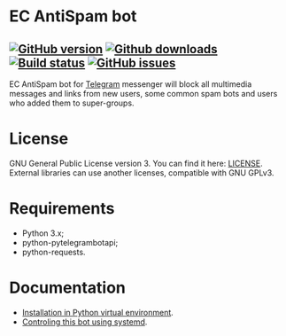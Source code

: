 # EC AntiSpam bot

[![GitHub version](https://badge.fury.io/gh/xvitaly%2Fecasbot.svg)](https://github.com/xvitaly/ecasbot/releases)
[![Github downloads](https://img.shields.io/github/downloads/xvitaly/ecasbot/total.svg?label=GH%20downloads&maxAge=60)](https://github.com/xvitaly/ecasbot/releases)
[![Build status](https://travis-ci.org/xvitaly/ecasbot.svg?branch=master)](https://travis-ci.org/xvitaly/ecasbot)
[![GitHub issues](https://img.shields.io/github/issues/xvitaly/ecasbot.svg?label=issues&maxAge=60)](https://github.com/xvitaly/ecasbot/issues)
---

EC AntiSpam bot for [Telegram](https://telegram.org/) messenger will block all multimedia messages and links from new users, some common spam bots and users who added them to super-groups.

# License
GNU General Public License version 3. You can find it here: [LICENSE](LICENSE). External libraries can use another licenses, compatible with GNU GPLv3.

# Requirements
 * Python 3.x;
 * python-pytelegrambotapi;
 * python-requests.

# Documentation
 * [Installation in Python virtual environment](docs/controling-with-systemd.md).
 * [Controling this bot using systemd](docs/controling-with-systemd.md).
